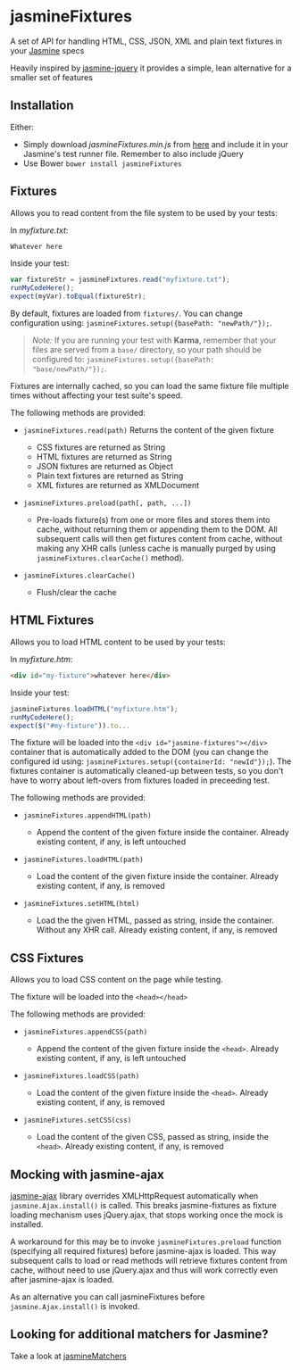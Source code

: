 # jasmineFixtures

A set of API for handling HTML, CSS, JSON, XML and plain text fixtures in your [Jasmine](http://jasmine.github.io/) specs

Heavily inspired by [jasmine-jquery](https://github.com/velesin/jasmine-jquery) it provides a simple, lean alternative for a smaller set of features

## Installation

Either:

- Simply download _jasmineFixtures.min.js_ from [here](https://raw.github.com/MassimoFoti/jasmineFixtures/master/dist/jasmineFixtures.min.js) and include it in your Jasmine's test runner file. Remember to also include jQuery
- Use Bower ```bower install jasmineFixtures```

## Fixtures

Allows you to read content from the file system to be used by your tests:

In _myfixture.txt_:

```html
Whatever here
```

Inside your test:

```js
var fixtureStr = jasmineFixtures.read("myfixture.txt");
runMyCodeHere();
expect(myVar).toEqual(fixtureStr);
```

By default, fixtures are loaded from `fixtures/`.
You can change configuration using: `jasmineFixtures.setup({basePath: "newPath/"});`.

> _Note:_
> If you are running your test with **Karma**, remember that your files are served from a `base/` directory,
> so your path should be configured to: `jasmineFixtures.setup({basePath: "base/newPath/"});`.

Fixtures are internally cached, so you can load the same fixture file multiple times without affecting your test suite's speed.

The following methods are provided:

- `jasmineFixtures.read(path)` Returns the content of the given fixture
  - CSS fixtures are returned as String
  - HTML fixtures are returned as String
  - JSON fixtures are returned as Object
  - Plain text fixtures are returned as String
  - XML fixtures are returned as XMLDocument
  
- `jasmineFixtures.preload(path[, path, ...])`
  - Pre-loads fixture(s) from one or more files and stores them into cache, without returning them or appending them to the DOM. All subsequent calls will then get fixtures content from cache, without making any XHR calls (unless cache is manually purged by using `jasmineFixtures.clearCache()` method).
  
- `jasmineFixtures.clearCache()`
  - Flush/clear the cache 

## HTML Fixtures

Allows you to load HTML content to be used by your tests:

In _myfixture.htm_:

```html
<div id="my-fixture">whatever here</div>
```

Inside your test:

```js
jasmineFixtures.loadHTML("myfixture.htm");
runMyCodeHere();
expect($("#my-fixture")).to...
```

The fixture will be loaded into the `<div id="jasmine-fixtures"></div>` container that is automatically added to the DOM (you can change the configured id using: `jasmineFixtures.setup({containerId: "newId"});`). The fixtures container is automatically cleaned-up between tests, so you don't have to worry about left-overs from fixtures loaded in preceeding test.

The following methods are provided:

- `jasmineFixtures.appendHTML(path)`
  - Append the content of the given fixture inside the container. Already existing content, if any, is left untouched
  
- `jasmineFixtures.loadHTML(path)`
  - Load the content of the given fixture inside the container. Already existing content, if any, is removed
  
- `jasmineFixtures.setHTML(html)`
  - Load the the given HTML, passed as string, inside the container. Without any XHR call. Already existing content, if any, is removed  
  
## CSS Fixtures 

Allows you to load CSS content on the page while testing.

The fixture will be loaded into the `<head></head>`

The following methods are provided:

- `jasmineFixtures.appendCSS(path)`
  - Append the content of the given fixture inside the `<head>`. Already existing content, if any, is left untouched
  
- `jasmineFixtures.loadCSS(path)`
  - Load the content of the given fixture inside the `<head>`. Already existing content, if any, is removed

- `jasmineFixtures.setCSS(css)`
  - Load the content of the given CSS, passed as string, inside the `<head>`. Already existing content, if any, is removed

## Mocking with jasmine-ajax

[jasmine-ajax](https://github.com/jasmine/jasmine-ajax) library overrides XMLHttpRequest automatically when `jasmine.Ajax.install()` is called. 
This breaks jasmine-fixtures as fixture loading mechanism uses jQuery.ajax, that stops working once the mock is installed. 

A workaround for this may be to invoke `jasmineFixtures.preload` function (specifying all required fixtures) before jasmine-ajax is loaded. 
This way subsequent calls to load or read methods will retrieve fixtures content from cache, without need to use jQuery.ajax and thus will work correctly even after jasmine-ajax is loaded.

As an alternative you can call jasmineFixtures before `jasmine.Ajax.install()` is invoked.

## Looking for additional matchers for Jasmine?

Take a look at [jasmineMatchers](https://github.com/MassimoFoti/jasmineMatchers````)